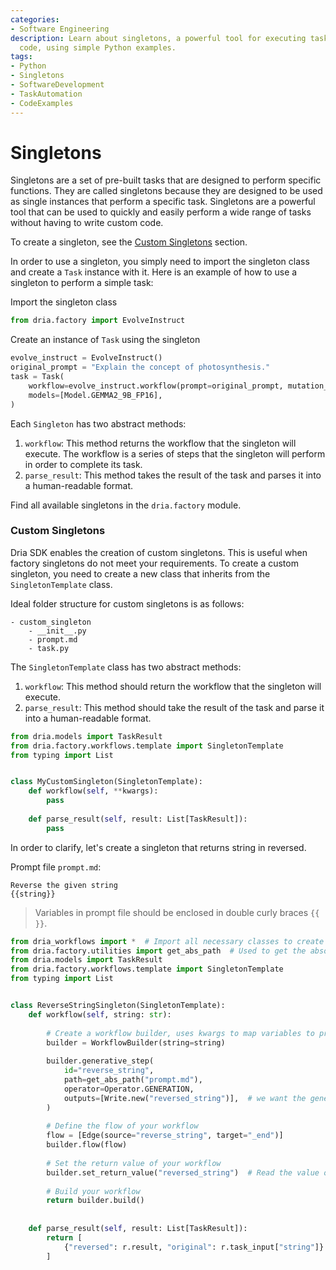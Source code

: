 ```yaml
---
categories:
- Software Engineering
description: Learn about singletons, a powerful tool for executing tasks without custom
  code, using simple Python examples.
tags:
- Python
- Singletons
- SoftwareDevelopment
- TaskAutomation
- CodeExamples
---
```


# Singletons

Singletons are a set of pre-built tasks that are designed to perform specific functions. 
They are called singletons because they are designed to be used as single instances that perform a specific task. 
Singletons are a powerful tool that can be used to quickly and easily perform a wide range of tasks without having to write custom code.

To create a singleton, see the [Custom Singletons](#custom-singletons) section.

In order to use a singleton, you simply need to import the singleton class and create a `Task` instance with it.
Here is an example of how to use a singleton to perform a simple task:

Import the singleton class

```python
from dria.factory import EvolveInstruct
```

Create an instance of `Task` using the singleton

```python
evolve_instruct = EvolveInstruct()
original_prompt = "Explain the concept of photosynthesis."
task = Task(
    workflow=evolve_instruct.workflow(prompt=original_prompt, mutation_type="DEEPEN").model_dump(),
    models=[Model.GEMMA2_9B_FP16],
)
```

Each `Singleton` has two abstract methods:

1. `workflow`: This method returns the workflow that the singleton will execute. The workflow is a series of steps that the singleton will perform in order to complete its task.
2. `parse_result`: This method takes the result of the task and parses it into a human-readable format.

Find all available singletons in the `dria.factory` module.


### Custom Singletons

Dria SDK enables the creation of custom singletons. This is useful when factory singletons do not meet your requirements.
To create a custom singleton, you need to create a new class that inherits from the `SingletonTemplate` class.

Ideal folder structure for custom singletons is as follows:
```
- custom_singleton
    - __init__.py
    - prompt.md
    - task.py
```

The `SingletonTemplate` class has two abstract methods:

1. `workflow`: This method should return the workflow that the singleton will execute.
2. `parse_result`: This method should take the result of the task and parse it into a human-readable format.


```python
from dria.models import TaskResult
from dria.factory.workflows.template import SingletonTemplate
from typing import List


class MyCustomSingleton(SingletonTemplate):
    def workflow(self, **kwargs):
        pass
    
    def parse_result(self, result: List[TaskResult]):
        pass
```

In order to clarify, let's create a singleton that returns string in reversed.

Prompt file `prompt.md`:
``` 
Reverse the given string
{{string}}
```

> Variables in prompt file should be enclosed in double curly braces `{{ }}`.


```python
from dria_workflows import *  # Import all necessary classes to create a workflow
from dria.factory.utilities import get_abs_path  # Used to get the absolute path of the prompt file
from dria.models import TaskResult
from dria.factory.workflows.template import SingletonTemplate
from typing import List


class ReverseStringSingleton(SingletonTemplate):
    def workflow(self, string: str):
        
        # Create a workflow builder, uses kwargs to map variables to prompts
        builder = WorkflowBuilder(string=string)
        
        builder.generative_step(
            id="reverse_string",
            path=get_abs_path("prompt.md"),
            operator=Operator.GENERATION,
            outputs=[Write.new("reversed_string")],  # we want the generative step to write output to 'reversed_string' key in memory
        )
        
        # Define the flow of your workflow
        flow = [Edge(source="reverse_string", target="_end")]
        builder.flow(flow)
        
        # Set the return value of your workflow
        builder.set_return_value("reversed_string")  # Read the value of 'reversed_string' from memory and return it
        
        # Build your workflow
        return builder.build()
        
    
    def parse_result(self, result: List[TaskResult]):
        return [
            {"reversed": r.result, "original": r.task_input["string"]}  for r in result
        ]
```